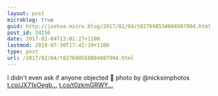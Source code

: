 ```yaml
---
layout: post
microblog: true
guid: http://joshua.micro.blog/2017/02/04/t827698550804987904.html
post_id: 34156
date: 2017-02-04T13:01:27+1100
lastmod: 2019-07-30T17:41:19+1100
type: post
url: /2017/02/04/t827698550804987904.html
---
```

I didn't even ask if anyone objected 👅 photo by @nicksimphotos [t.co/JX71xOegb...](https://t.co/JX71xOegbA) [t.co/t0zkmGRWY...](https://t.co/t0zkmGRWYZ)
